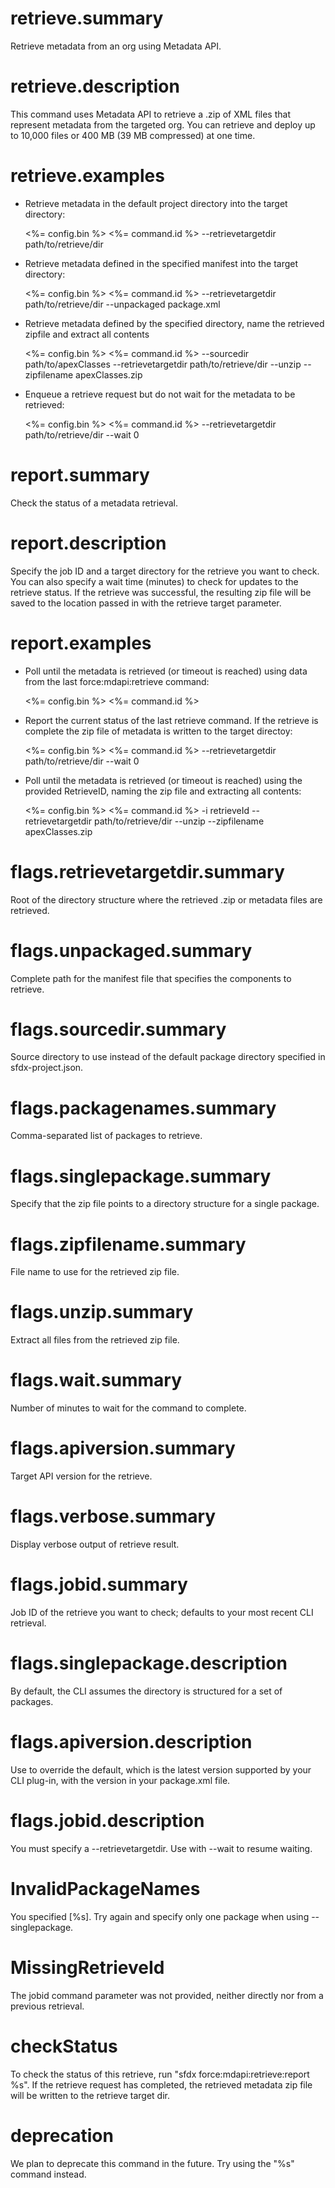 # retrieve.summary

Retrieve metadata from an org using Metadata API.

# retrieve.description

This command uses Metadata API to retrieve a .zip of XML files that represent metadata from the targeted org. You can retrieve and deploy up to 10,000 files or 400 MB (39 MB compressed) at one time.

# retrieve.examples

- Retrieve metadata in the default project directory into the target directory:

  <%= config.bin %> <%= command.id %> --retrievetargetdir path/to/retrieve/dir

- Retrieve metadata defined in the specified manifest into the target directory:

  <%= config.bin %> <%= command.id %> --retrievetargetdir path/to/retrieve/dir --unpackaged package.xml

- Retrieve metadata defined by the specified directory, name the retrieved zipfile and extract all contents

  <%= config.bin %> <%= command.id %> --sourcedir path/to/apexClasses --retrievetargetdir path/to/retrieve/dir --unzip --zipfilename apexClasses.zip

- Enqueue a retrieve request but do not wait for the metadata to be retrieved:

  <%= config.bin %> <%= command.id %> --retrievetargetdir path/to/retrieve/dir --wait 0

# report.summary

Check the status of a metadata retrieval.

# report.description

Specify the job ID and a target directory for the retrieve you want to check. You can also specify a wait time (minutes) to check for updates to the retrieve status. If the retrieve was successful, the resulting zip file will be saved to the location passed in with the retrieve target parameter.

# report.examples

- Poll until the metadata is retrieved (or timeout is reached) using data from the last force:mdapi:retrieve command:

  <%= config.bin %> <%= command.id %>

- Report the current status of the last retrieve command. If the retrieve is complete the zip file of metadata is written to the target directoy:

  <%= config.bin %> <%= command.id %> --retrievetargetdir path/to/retrieve/dir --wait 0

- Poll until the metadata is retrieved (or timeout is reached) using the provided RetrieveID, naming the zip file and extracting all contents:

  <%= config.bin %> <%= command.id %> -i retrieveId --retrievetargetdir path/to/retrieve/dir --unzip --zipfilename apexClasses.zip

# flags.retrievetargetdir.summary

Root of the directory structure where the retrieved .zip or metadata files are retrieved.

# flags.unpackaged.summary

Complete path for the manifest file that specifies the components to retrieve.

# flags.sourcedir.summary

Source directory to use instead of the default package directory specified in sfdx-project.json.

# flags.packagenames.summary

Comma-separated list of packages to retrieve.

# flags.singlepackage.summary

Specify that the zip file points to a directory structure for a single package.

# flags.zipfilename.summary

File name to use for the retrieved zip file.

# flags.unzip.summary

Extract all files from the retrieved zip file.

# flags.wait.summary

Number of minutes to wait for the command to complete.

# flags.apiversion.summary

Target API version for the retrieve.

# flags.verbose.summary

Display verbose output of retrieve result.

# flags.jobid.summary

Job ID of the retrieve you want to check; defaults to your most recent CLI retrieval.

# flags.singlepackage.description

By default, the CLI assumes the directory is structured for a set of packages.

# flags.apiversion.description

Use to override the default, which is the latest version supported by your CLI plug-in, with the version in your package.xml file.

# flags.jobid.description

You must specify a --retrievetargetdir. Use with --wait to resume waiting.

# InvalidPackageNames

You specified [%s]. Try again and specify only one package when using --singlepackage.

# MissingRetrieveId

The jobid command parameter was not provided, neither directly nor from a previous retrieval.

# checkStatus

To check the status of this retrieve, run "sfdx force:mdapi:retrieve:report %s".
If the retrieve request has completed, the retrieved metadata zip file will be written to the retrieve target dir.

# deprecation

We plan to deprecate this command in the future. Try using the "%s" command instead.
